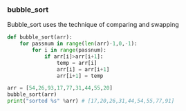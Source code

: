 ### bubble_sort
Bubble_sort uses the technique of comparing and swapping

```python
def bubble_sort(arr):
    for passnum in range(len(arr)-1,0,-1):
        for i in range(passnum):
            if arr[i]>arr[i+1]:
                temp = arr[i]
                arr[i] = arr[i+1]
                arr[i+1] = temp

```

```python
arr = [54,26,93,17,77,31,44,55,20]
bubble_sort(arr)
print("sorted %s" %arr) # [17,20,26,31,44,54,55,77,91]
```
